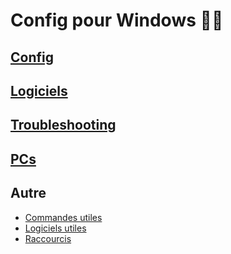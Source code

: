 # Config pour Windows 🐱‍👤

## [Config](Config/Readme.md)

## [Logiciels](Logiciels/Readme.md)

## [Troubleshooting](Troubleshooting/Readme.md)

## [PCs](PCs/Readme.md)

## Autre

- [Commandes utiles](CommandesUtiles.md)
- [Logiciels utiles](LogicielsUtiles.md)
- [Raccourcis](Raccourcis.md)
